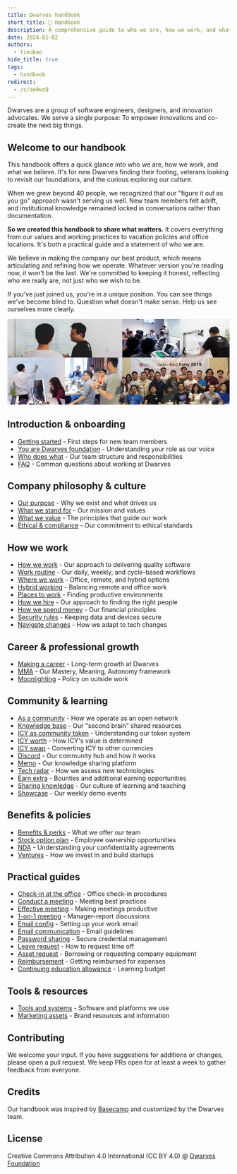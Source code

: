 ```yaml
---
title: Dwarves handbook
short_title: 📔 Handbook
description: A comprehensive guide to who we are, how we work, and what we believe
date: 2024-01-02
authors:
  - tieubao
hide_title: true
tags:
  - handbook
redirect:
  - /s/ae0wzQ
---
```


Dwarves are a group of software engineers, designers, and innovation advocates. We serve a single purpose: To empower innovations and co-create the next big things.

## Welcome to our handbook

This handbook offers a quick glance into who we are, how we work, and what we believe. It's for new Dwarves finding their footing, veterans looking to revisit our foundations, and the curious exploring our culture.

When we grew beyond 40 people, we recognized that our "figure it out as you go" approach wasn't serving us well. New team members felt adrift, and institutional knowledge remained locked in conversations rather than documentation.

**So we created this handbook to share what matters.** It covers everything from our values and working practices to vacation policies and office locations. It's both a practical guide and a statement of who we are.

We believe in making the company our best product, which means articulating and refining how we operate. Whatever version you're reading now, it won't be the last. We're committed to keeping it honest, reflecting who we really are, not just who we wish to be.

If you've just joined us, you're in a unique position. You can see things we've become blind to. Question what doesn't make sense. Help us see ourselves more clearly.

![Dwarves team](assets/team-photo.webp)

## Introduction & onboarding

- [Getting started](getting-started.md) - First steps for new team members
- [You are Dwarves foundation](dwarves-foundation-is-you.md) - Understanding your role as our voice
- [Who does what](who-does-what.md) - Our team structure and responsibilities
- [FAQ](faq.md) - Common questions about working at Dwarves

## Company philosophy & culture

- [Our purpose](purpose.md) - Why we exist and what drives us
- [What we stand for](what-we-stand-for.md) - Our mission and values
- [What we value](what-we-value.md) - The principles that guide our work
- [Ethical & compliance](compliance.md) - Our commitment to ethical standards

## How we work

- [How we work](how-we-work.md) - Our approach to delivering quality software
- [Work routine](routine.md) - Our daily, weekly, and cycle-based workflows
- [Where we work](where-we-work.md) - Office, remote, and hybrid options
- [Hybrid working](hybrid-working.md) - Balancing remote and office work
- [Places to work](places-to-work.md) - Finding productive environments
- [How we hire](how-we-hire.md) - Our approach to finding the right people
- [How we spend money](how-we-spend-money.md) - Our financial principles
- [Security rules](security-rules.md) - Keeping data and devices secure
- [Navigate changes](navigate-changes.md) - How we adapt to tech changes

## Career & professional growth

- [Making a career](making-a-career.md) - Long-term growth at Dwarves
- [MMA](mma.md) - Our Mastery, Meaning, Autonomy framework
- [Moonlighting](moonlighting.md) - Policy on outside work

## Community & learning

- [As a community](as-a-community.md) - How we operate as an open network
- [Knowledge base](knowledge-base.md) - Our "second brain" shared resources
- [ICY as community token](community/icy.md) - Understanding our token system
- [ICY worth](community/icy-worth.md) - How ICY's value is determined
- [ICY swap](community/icy-swap.md) - Converting ICY to other currencies
- [Discord](community/discord.md) - Our community hub and how it works
- [Memo](community/memo.md) - Our knowledge sharing platform
- [Tech radar](community/radar.md) - How we assess new technologies
- [Earn extra](community/earn.md) - Bounties and additional earning opportunities
- [Sharing knowledge](community/sharing.md) - Our culture of learning and teaching
- [Showcase](community/showcase.md) - Our weekly demo events

## Benefits & policies

- [Benefits & perks](benefits-and-perks.md) - What we offer our team
- [Stock option plan](stock-option-plan.md) - Employee ownership opportunities
- [NDA](nda.md) - Understanding your confidentiality agreements
- [Ventures](ventures.md) - How we invest in and build startups

## Practical guides

- [Check-in at the office](guides/check-in-at-office.md) - Office check-in procedures
- [Conduct a meeting](guides/conduct-a-meeting.md) - Meeting best practices
- [Effective meeting](guides/effective-meeting.md) - Making meetings productive
- [1-on-1 meeting](guides/one-on-one-meeting.md) - Manager-report discussions
- [Email config](guides/configure-company-email.md) - Setting up your work email
- [Email communication](guides/email-communication-and-use.md) - Email guidelines
- [Password sharing](guides/password-sharing.md) - Secure credential management
- [Leave request](guides/leave-request.md) - How to request time off
- [Asset request](guides/asset-request.md) - Borrowing or requesting company equipment
- [Reimbursement](guides/reimbursement.md) - Getting reimbursed for expenses
- [Continuing education allowance](guides/continuing-education-allowance.md) - Learning budget

## Tools & resources

- [Tools and systems](tools-and-systems.md) - Software and platforms we use
- [Marketing assets](misc/marketing-assets.md) - Brand resources and information

## Contributing

We welcome your input. If you have suggestions for additions or changes, please open a pull request. We keep PRs open for at least a week to gather feedback from everyone.

## Credits

Our handbook was inspired by [Basecamp](https://github.com/basecamp/handbook) and customized by the Dwarves team.

## License

Creative Commons Attribution 4.0 International (CC BY 4.0)
@ [Dwarves Foundation](https://d.foundation)
